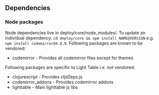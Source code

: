 ## Dependencies

### Node packages

Node dependencies live in deploy/core/node_modules/. To update an individual dependency: `cd deploy/core && npm
install NAME@VERSION` e.g. `npm install codemirror@4.8.0`. Following packages are known to be
vendored:

* codemirror - Provides all codemirror files except for themes

Following packages are specific to Light Table i.e. _not_ vendored:

* clojurescript - Provides cljsDeps.js
* codemirror_addons - Provides codemirror addons
* lighttable - Main lighttable js libs
